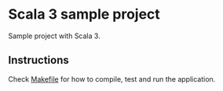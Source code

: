 # Scala 3 sample project
Sample project with Scala 3.

## Instructions
Check [Makefile](Makefile) for how to compile, test and run the application.
